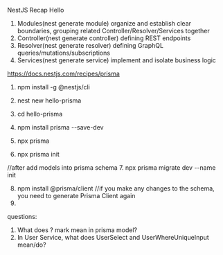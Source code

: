 NestJS Recap Hello
1. Modules(nest generate module) organize and establish clear boundaries, grouping related Controller/Resolver/Services together
2. Controller(nest generate controller) defining REST endpoints
3. Resolver(nest generate resolver) defining GraphQL queries/mutations/subscriptions
4. Services(nest generate service) implement and isolate business logic

https://docs.nestjs.com/recipes/prisma
1. npm install -g @nestjs/cli
2. nest new hello-prisma

3. cd hello-prisma
4. npm install prisma --save-dev

5. npx prisma
6. npx prisma init

//after add models into prisma schema
7. npx prisma migrate dev --name init

8. npm install @prisma/client
//if you make any changes to the schema, you need to generate Prisma Client again
9. 

questions:
1. What does ? mark mean in prisma model?
2. In User Service, what does UserSelect and UserWhereUniqueInput mean/do?